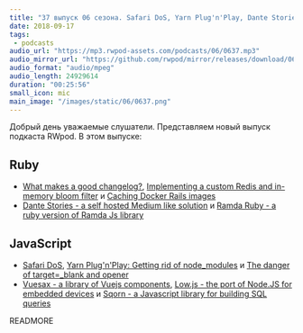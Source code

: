 ```yaml
---
title: "37 выпуск 06 сезона. Safari DoS, Yarn Plug'n'Play, Dante Stories, Ramda Ruby, Vuesax, Low.js, Sqorn и прочее"
date: 2018-09-17
tags:
 - podcasts
audio_url: "https://mp3.rwpod-assets.com/podcasts/06/0637.mp3"
audio_mirror_url: "https://github.com/rwpod/mirror/releases/download/06.37/0637.mp3"
audio_format: "audio/mpeg"
audio_length: 24929614
duration: "00:25:56"
small_icon: mic
main_image: "/images/static/06/0637.png"
---
```


Добрый день уважаемые слушатели. Представляем новый выпуск подкаста RWpod. В этом выпуске:

## Ruby

 - [What makes a good changelog?](https://depfu.com/blog/what-makes-a-good-changelog), [Implementing a custom Redis and in-memory bloom filter](https://godaddy.github.io/2018/09/11/redis-ruby-bloom-filter/) и [Caching Docker Rails images](https://blog.jedrychowski.org/2018/caching-docker-rails-images/)
 - [Dante Stories - a self hosted Medium like solution](https://github.com/michelson/dante-stories) и [Ramda Ruby - a ruby version of Ramda Js library](https://github.com/lazebny/ramda-ruby)

## JavaScript

 - [Safari DoS](https://gist.github.com/pwnsdx/ce64de2760996a6c432f06d612e33aea), [Yarn Plug'n'Play: Getting rid of node_modules](https://github.com/yarnpkg/rfcs/pull/101) и [The danger of target=_blank and opener](https://www.pixelstech.net/article/1537002042-The-danger-of-target=_blank-and-opener)
 - [Vuesax - a library of Vuejs components](https://lusaxweb.github.io/vuesax/), [Low.js - the port of Node.JS for embedded devices](http://www.lowjs.org/) и [Sqorn - a Javascript library for building SQL queries](https://github.com/lusakasa/sqorn)

READMORE
